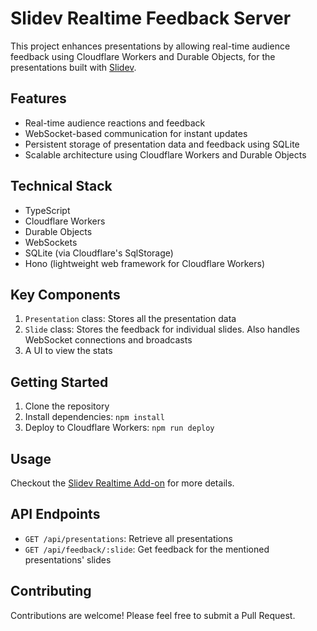 
# Slidev Realtime Feedback Server

This project enhances presentations by allowing real-time audience feedback using Cloudflare Workers and Durable Objects, for the presentations built with [Slidev](https://sli.dev/).

## Features

- Real-time audience reactions and feedback
- WebSocket-based communication for instant updates
- Persistent storage of presentation data and feedback using SQLite
- Scalable architecture using Cloudflare Workers and Durable Objects

## Technical Stack

- TypeScript
- Cloudflare Workers
- Durable Objects
- WebSockets
- SQLite (via Cloudflare's SqlStorage)
- Hono (lightweight web framework for Cloudflare Workers)

## Key Components

1. `Presentation` class: Stores all the presentation data
2. `Slide` class: Stores the feedback for individual slides. Also handles WebSocket connections and broadcasts
3. A UI to view the stats

## Getting Started

1. Clone the repository
2. Install dependencies: `npm install`
3. Deploy to Cloudflare Workers: `npm run deploy`

## Usage

Checkout the [Slidev Realtime Add-on](https://github.com/harshil1712/slidev-realtime-feedback-addon) for more details.

## API Endpoints

- `GET /api/presentations`: Retrieve all presentations
- `GET /api/feedback/:slide`: Get feedback for the mentioned presentations' slides

## Contributing

Contributions are welcome! Please feel free to submit a Pull Request.
